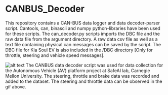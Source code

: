 # CANBUS_Decoder
This repository contains a CAN-BUS data logger and data decoder-parser script.
Cantools, can, binascii and numpy python-libraries have been used for these scripts.
The can_decoder.py scripts imports the DBC file and the raw data file from the argument directory. A raw data csv file as well as a text file containing physical can messages can be saved by the script.
The DBC file for Kia Soul EV is also included in the /DBC directory [Only for throttle, steering and vehicle speed messages]. 


![alt text](AV_Platform.gif)
The CANBUS data decoder script was used for data collection for the Autonomous Vehicle (AV) platform project at SafeAI lab, Carnegie Mellon University. The steering, throttle and brake data was recorded and added to the dataset. The steering and throttle data can be observed in the gif above. 

